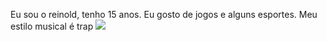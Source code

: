 Eu sou o reinold, tenho 15 anos.
Eu gosto de jogos e alguns esportes.
Meu estilo musical é trap
![](https://tenor.com/pt-BR/view/matue-pelado-gif-21933335)
